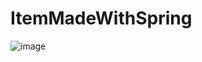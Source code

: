 # ItemMadeWithSpring


![image](https://github.com/user-attachments/assets/1d786a78-739e-4071-af29-34b17f2755d6)
